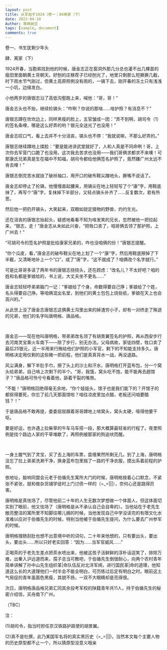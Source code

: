 ```yaml
---
layout: post
title: 从军始于1924（卷一；04离家（下）
date: 2022-04-10
Author: 荨麻豌豆
tags: [sample, document]
comments: true
---
```

卷一、书生犹剩少年头 

肆、离家（下）

1924开春，当胞弟找到他的时候，唐金志正在窑洞外那几分总也灌不出几棵苗的瘦田里面朝黄土背朝天。好刨的庄稼茬子已经刨光了，地里只剩那么短撅撅几截，时下雨水节气刚过，但黄土高原照例没有雨的，一镐下去，刚开春的冻土只有浅浅一小坑，边缘发白。

小他两岁的唐银志沿了高低沟壑跑上来，喊他：“哥，哥！”

唐金志头也不抬，继续抡镐头：“咋咧？你说的那啥……啥护照？有消息不？”

唐银志蹲在坎坎边上，同样黑瘦的脸上，五官皱成一团：“弄不到啊，胡司令（1）的签名条哩，哪是这么好弄的哟？银元全送光了也没用！”

唐金志叹口气，看上去并不十分沮丧，镐头也不停：“我就说嘛，不那么好弄的。”

唐银志继续蹲地上揉脸：“要是能进讲武堂就好了，人和人真是不同命咧！哥，上次你去军营门口跪了也没用，这次我去苦求也没用——我们哥俩求都求不来噢！可那康氏兄弟真是生在福中不知福，胡司令都给他俩签名护照了，竟然嫌广州太远不肯去哩！”

唐银志倒完苦水就拢了破袄袖口，用开口的破布鞋尖蹭地头，撅嘴不说话了。

唐金志却停止了抡镐，他慢慢直起腰来，用镐尖在地上轻轻写了个“康”字，用鞋底抹了，再写个“唐”字，复抹掉下半部分，又轻点镐头补齐了……反复数次，若有所思。

然后他一把扔开镐头，大笑起来，双眼如锁定猎物的野兽，灼灼生光。

还在沮丧的唐银志抬起头，疑惑地看看不知为啥发笑的兄长，忽然被他一把拉起来，“银志，走！”唐金志从未如此兴奋，“把牲口卖了，咱哥俩去领了那护照，上广州去！”

“可胡司令的签名护照是批给康家兄弟的，咋也没咱俩的份！”唐银志提醒。

“你个瓜皮，看，”唐金志的破布鞋尖在地上划了一个“康”字，然后用鞋底擦掉了下半截，又清晰地补上一个“口”，成了“唐”字，“这不就成了？咱俩改个名字就行。”

可是比哥哥多读了两年书的唐银志挠挠头，还在顾虑：“改名儿？不太好吧？咱的姓和名都是爹娘给的，书上说，大丈夫坐不更名……”

唐金志轻轻呼弟弟脑门一记：“爹娘给了个身，命数得要自己挣；爹娘给了个姓，名头得要自己挣。等咱俩混出名堂，到他们的黄土包包上烧些纸，爹娘在天上也会高兴的。”

从此世上没了唐金志唐银志这俩黄土沟里出来的掉渣穷小子，却有一对终走了殊途的兄弟，他们的名字叫唐明格、唐品格。

<br/>

唐金志——现在他叫唐明格，带弟弟改名领了有胡景翼签名的护照，再从西安步行去河南灵宝乘火车南下——除了步行，别无办法。父母病故，家徒四壁，牲口卖了最后25银元，近一半用来行贿给他们护照的小军官，剩下的不知能支持多久。唐明格决定用仅剩的这些赌一把前程，他们是真真背水一战，再没退路。

风尘满身，解下羊肚手巾，擦了头上的沙土和汗水，唐明格打开蓝布包，分一个窝头给弟弟，自己啃上次剩下的半个。“哥，我饿，窝头吃不饱，能不能再去趟馆子？”唐品格可怜兮兮看着他，舔着干裂的嘴唇。

“不能！”唐明格回绝得毫无余地，“你个娃娃头，馆子也是我们能下的？开馆子的都抠得要死，你忘了前几天那面馆啦？咱往凉皮里加点醋，老板还问咱要醋钱？！”

于是唐品格不敢再提，委委屈屈跟着哥哥蹲地上啃窝头，窝头太硬，噎得他要干呕。

要是好运，也许遇上拉柴草的牛车马车搭一段，那大概算最轻省的行程了。夜里照例是找个路边人家的干草堆歇了，再照例被那家的狗追吠而醒。

<br/>

一身土腥气到了灵宝，买了去上海的车票，盘缠果然所剩无几。到了上海，唐明格没忘了拉上弟弟洗涮干净，换身蓝布包里揣了一路的干净衣服，摸出系着前程的护照。

依地址，敲响同盟会元老于伯循先生寓所大门的时候，唐明格按着心口默念，不紧张不紧张，就和做杂货铺学徒时上门讨债一样的（=_=|||），奈何心还是跳得厉害。

唐明格是真怯场了，尽管他前二十年的人生无数次梦想做一个体面人，但这体面切实到了眼前，他又怯场了（唐明格是从不承认自己会自卑的）。当他站在于老先生敞亮整洁的寓所里不知脚往哪儿搁的时候，当他发现自己中学没读完的有限文化水准难以应对于伯循先生的时候，特别当他被于伯循先生提问，为什么要去广州参军的时候。

唐明格搜肠刮肚也想不出意境中听的词句，二十年来他想的，只有要出头，要出头，要出头……所以只好老实回答：“因为……当军官威风……”

正喝茶的于老先生差点把茶水喷出来，他被这孩子活鲜鲜的淳朴话逗笑了，排除万难，出秦入沪远道而来，孺子总当可教吧，于伯循先生倒很耐心，向两个农村青年简单讲解了孙中山先生组织革|命队伍反对北洋军阀，进行国民革|命的道理，他知道这么长的大道理他们一时半会不能全明白，可历练过后定有明白之时。眼前这土气局促的青年虽面色黑瘦，其貌不扬，一双不大眼睛却是亮得很。

次日，唐明格唐品格兄弟汇同其余投考军校的陕籍青年共11人，持于伯循先生的秘密介绍信，买舟南下广州。

（TBC）

注：

(1)胡司令，指当时担任京汉铁路护路使的胡景翼。

 (2)真不是杜撰，此乃某国军名将的真实黑历史（=_=|||)，当然本文每个主要人物的历史原型都不止一个，所以猜原型没意义哦亲
 
 
 
